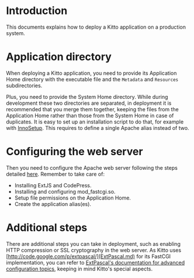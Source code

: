 # Introduction #

This documents explains how to deploy a Kitto application on a production system.

# Application directory #

When deploying a Kitto application, you need to provide its Application Home directory with the executable file and the `Metadata` and `Resources` subdirectories.

Plus, you need to provide the System Home directory. While during development these two directories are separated, in deployment it is recommended that you merge them together, keeping the files from the Application Home rather than those from the System Home in case of duplicates. It is easy to set up an installation script to do that, for example with [InnoSetup](http://www.jrsoftware.org/isinfo.php). This requires to define a single Apache alias instead of two.

# Configuring the web server #

Then you need to configure the Apache web server following the steps detailed [here](KittoConfigurationApache.md). Remember to take care of:

  * Installing ExtJS and CodePress.
  * Installing and configuring mod\_fastcgi.so.
  * Setup file permissions on the Application Home.
  * Create the application alias(es).

# Additional steps #

There are additional steps you can take in deployment, such as enabling HTTP compression or SSL cryptography in the web server. As Kitto uses [http://code.google.com/p/extpascal/](ExtPascal.md) for its FastCGI implementation, you can refer to [ExtPascal's documentation for advanced configuration topics](http://extpascal.googlecode.com/files/ExtPascal-Advanced-Configuration-eng-v6.pdf), keeping in mind Kitto's special aspects.